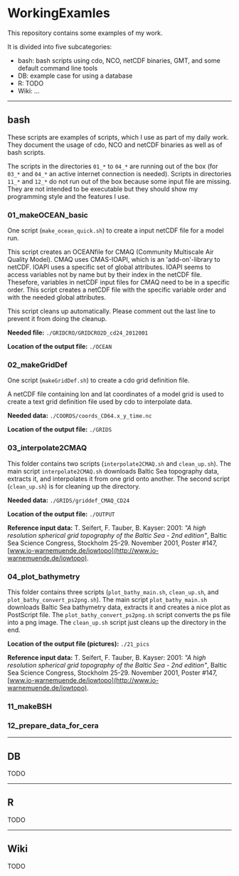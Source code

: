 # WorkingExamles
This repository contains some examples of my work.

It is divided into five subcategories:

   * bash: bash scripts using cdo, NCO, netCDF binaries, GMT, and some default
            command line tools
   * DB: example case for using a database
   * R: TODO
   * Wiki: ...

-------

## bash

These scripts are examples of scripts, which I use as part of my daily 
work. They document the usage of cdo, NCO and netCDF binaries as well as
of bash scripts.

The scripts in the directories `01_*` to `04_*` are running out of the box (for 
`03_*` and `04_*` an active internet connection is needed). Scripts in directories 
`11_*` and `12_*` do not run out of the box because some input file are missing. 
They are not intended to be executable but they should show my programming 
style and the features I use. 

### 01_makeOCEAN_basic

One script (`make_ocean_quick.sh`) to create a input netCDF file for a model run.

This script creates an OCEANfile for CMAQ (Community Multiscale Air Quality 
Model). CMAQ uses CMAS-IOAPI, which is an 'add-on'-library to netCDF. IOAPI 
uses a specific set of global attributes. IOAPI seems to access variables not 
by name but by their index in the netCDF file. Thesefore, variables in netCDF 
input files for CMAQ need to be in a specific order. This script creates a 
netCDF file with the specific variable order and with the needed global 
attributes.

This script cleans up automatically. Please comment out the last line to 
prevent it from doing the cleanup.

**Needed file:** `./GRIDCRO/GRIDCRO2D_cd24_2012001`

**Location of the output file:** `./OCEAN`


### 02_makeGridDef

One script (`makeGridDef.sh`) to create a cdo grid definition file.

A netCDF file containing lon and lat coordinates of a model grid is used to 
create a text grid definition file used by cdo to interpolate data.

**Needed data:** `./COORDS/coords_CD64.x_y_time.nc`

**Location of the output file:** `./GRIDS`


### 03_interpolate2CMAQ

This folder contains two scripts (`interpolate2CMAQ.sh` and `clean_up.sh`). 
The main script `interpolate2CMAQ.sh` downloads Baltic Sea topography data, 
extracts it, and interpolates it from one grid onto another. The second 
script (`clean_up.sh`) is for cleaning up the directory.

**Needed data:** `./GRIDS/griddef_CMAQ_CD24`

**Location of the output file:** `./OUTPUT`

**Reference input data:** T. Seifert, F. Tauber, B. Kayser: 2001: *"A high resolution spherical grid topography of the Baltic Sea - 2nd edition"*, Baltic Sea Science Congress, Stockholm 25-29. November 2001, Poster #147, [www.io-warnemuende.de/iowtopo](http://www.io-warnemuende.de/iowtopo). 


### 04_plot_bathymetry

This folder contains three scripts (`plot_bathy_main.sh`, `clean_up.sh`, and 
`plot_bathy_convert_ps2png.sh`). The main script `plot_bathy_main.sh` downloads 
Baltic Sea bathymetry data, extracts it and creates a nice plot as PostScript
file. The `plot_bathy_convert_ps2png.sh` script converts the ps file into a 
png image. The `clean_up.sh` script just cleans up the directory in the end.

**Location of the output file (pictures):** `./21_pics`

**Reference input data:** T. Seifert, F. Tauber, B. Kayser: 2001: *"A high resolution spherical grid topography of the Baltic Sea - 2nd edition"*, Baltic Sea Science Congress, Stockholm 25-29. November 2001, Poster #147, [www.io-warnemuende.de/iowtopo](http://www.io-warnemuende.de/iowtopo). 


### 11_makeBSH




### 12_prepare_data_for_cera






-------

## DB

TODO


-------

## R

TODO


-------

## Wiki

TODO
